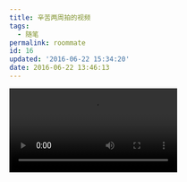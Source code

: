 ```yaml
---
title: 辛苦两周拍的视频
tags:
  - 随笔
permalink: roommate
id: 16
updated: '2016-06-22 15:34:20'
date: 2016-06-22 13:46:13
---
```


<link href="//cdn.bootcss.com/video.js/5.10.6/video-js.min.css" rel="stylesheet">
<style rel="stylesheet">
#video-box { 
max-width:100%; 
height:auto;
} 
</style>

<!-- If you'd like to support IE8 -->
<script src="//cdn.bootcss.com/video.js/5.10.6/ie8/videojs-ie8.min.js"></script>

<div id="video-box">
<video id="video" class="video-js" controls preload="auto" data-setup="{}">
<source src="http://7xlykq.com1.z0.glb.clouddn.com/video/roommate-720p.mp4" type='video/mp4'>
<p class="vjs-no-js">
  To view this video please enable JavaScript, and consider upgrading to a web browser that
  <a href="http://videojs.com/html5-video-support/" target="_blank">supports HTML5 video</a>
</p>
</video>
</div>

<script>
function resetSize() {
  var video = document.getElementById('video');
  var video_box = document.getElementsByClassName('post-content')[0];
  video.width = video_box.clientWidth;
  video.height = video_box.clientWidth * 720 /1280;
  video.poster = 'http://7xlykq.com1.z0.glb.clouddn.com/video/roommate-720p.mp4?vframe/png/offset/1.5/w/' + video.width + '/h/' + video.height;
}
resetSize();
</script>
<script src="//cdn.bootcss.com/video.js/5.10.6/video.min.js"></script>